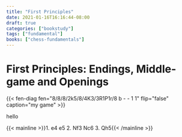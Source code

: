 ```yaml
---
title: "First Principles"
date: 2021-01-16T16:16:44-08:00
draft: true
categories: ["bookstudy"]
tags: ["fundamental"]
books: ["chess-fundamentals"]
---
```


# First Principles: Endings, Middle-game and Openings


{{< fen-diag fen="8/8/8/2k5/8/4K3/3R1P1r/8 b - - 1 1" flip="false" caption="my game" >}}

hello 

{{< mainline >}}1. e4 e5 2. Nf3 Nc6 3. Qh5{{< /mainline >}}

